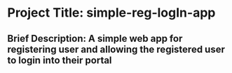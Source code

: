 # Project Title: simple-reg-logIn-app
## Brief Description: A simple web app for  registering user and allowing the registered user to  login into their portal
